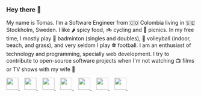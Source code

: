 ### Hey there 👋

My name is Tomas. I’m a Software Engineer from 🇨🇴 Colombia living in 🇸🇪
Stockholm, Sweden. I like 🌶 spicy food, 🚲 cycling and 🧺 picnics. In my free
time, I mostly play 🏸 badminton (singles and doubles), 🏐 volleyball (indoor,
beach, and grass), and very seldom I play ⚽️ football. I am an enthusiast of
technology and programming, specially web development. I try to contribute to
open-source software projects when I'm not watching 📺 films or TV shows with my
wife 👰

<a
  title="Twitter"
  href="https://twitter.com/TomasEcheverri"
  target="_blank"
  rel="nofollow noopener noreferrer">
<img
    height="32"
    width="32"
    src="https://unpkg.com/simple-icons@latest/icons/twitter.svg"
  />
</a>&nbsp;&nbsp;
<a
  title="LinkedIn"
  href="https://www.linkedin.com/in/tomechval/"
  target="_blank"
  rel="nofollow noopener noreferrer">
<img
    height="32"
    width="32"
    src="https://unpkg.com/simple-icons@latest/icons/linkedin.svg"
  />
</a>&nbsp;&nbsp;
<a
  title="GitHub"
  href="https://github.com/techeverri"
  target="_blank"
  rel="nofollow noopener noreferrer">
<img
    height="32"
    width="32"
    src="https://unpkg.com/simple-icons@latest/icons/github.svg"
  />
</a>&nbsp;&nbsp;
<a
  title="AngelList"
  href="https://angel.co/techeverri"
  target="_blank"
  rel="nofollow noopener noreferrer">
<img
    height="32"
    width="32"
    src="https://unpkg.com/simple-icons@latest/icons/angellist.svg"
  />
</a>&nbsp;&nbsp;
<a
  title="npm"
  href="https://www.npmjs.com/~techeverri"
  target="_blank"
  rel="nofollow noopener noreferrer">
<img
    height="32"
    width="32"
    src="https://unpkg.com/simple-icons@latest/icons/npm.svg"
  />
</a>&nbsp;&nbsp;
<a
  title="Stack Overflow"
  href="https://stackoverflow.com/users/story/1416747"
  target="_blank"
  rel="nofollow noopener noreferrer">
<img
    height="32"
    width="32"
    src="https://unpkg.com/simple-icons@latest/icons/stackoverflow.svg"
  />
</a>&nbsp;&nbsp;
<a
  title="Mastodon"
  href="https://mastodon.social/web/@techeverri"
  target="_blank"
  rel="nofollow noopener noreferrer">
<img
    height="32"
    width="32"
    src="https://unpkg.com/simple-icons@latest/icons/mastodon.svg"
  />
</a>&nbsp;&nbsp;
